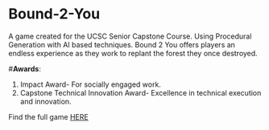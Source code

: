 # Bound-2-You
A game created for the UCSC Senior Capstone Course. Using Procedural Generation with AI based techniques. Bound 2 You offers players an endless experience as they work to replant the forest they once destroyed.

#**Awards**:
1. Impact Award- For socially engaged work.
2. Capstone Technical Innovation Award- Excellence in technical execution and innovation.

Find the full game [HERE](https://studiofield.itch.io/bound-2-you)
